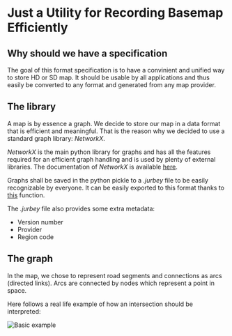 # Just a Utility for Recording Basemap Efficiently

## Why should we have a specification

The goal of this format specification is to have a convinient and unified way to store HD or SD map. It should be usable by all applications and thus easily be converted to any format and generated from any map provider.

## The library

A map is by essence a graph. We decide to store our map in a data format that is efficient and meaningful. That is the reason why we decided to use a standard graph library: *NetworkX*.

*NetworkX* is the main python library for graphs and has all the features required for an efficient graph handling and is used by plenty of external libraries. The documentation of *NetworkX* is available [here](https://networkx.github.io/documentation/stable/index.html).

Graphs shall be saved in the python pickle to a *.jurbey* file to be easily recognizable by everyone. It can be easily exported to this format thanks to [this](https://networkx.github.io/documentation/stable/reference/readwrite/generated/networkx.readwrite.gpickle.write_gpickle.html#networkx.readwrite.gpickle.write_gpickle) function.

The *.jurbey* file also provides some extra metadata:
- Version number
- Provider
- Region code

## The graph

In the map, we chose to represent road segments and connections as arcs (directed links). Arcs are connected by nodes which represent a point in space.

Here follows a real life example of how an intersection should be interpreted:

![Basic example](img/holsteinische.png "Basic example of a double way / one way intersection")
